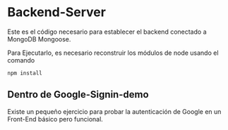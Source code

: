 # Backend-Server

Este es el código necesario para establecer el backend conectado a MongoDB Mongoose.

Para Ejecutarlo, es necesario reconstruir los módulos de node usando el comando

````
npm install
````

## Dentro de Google-Signin-demo
Existe un pequeño ejercicio para probar la autenticación de Google en un Front-End básico pero funcional.